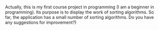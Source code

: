 Actually, this is my first course project in programming
(I am a beginner in programming).
Its purpose is to display the work of sorting algorithms.
So far, the application has a small number of sorting algorithms. 
Do you have any suggestions for improvement?)